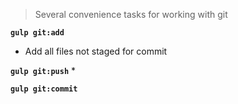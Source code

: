 > Several convenience tasks for working with git

**`gulp git:add`**
* Add all files not staged for commit

**`gulp git:push`**
* 

**`gulp git:commit`**


